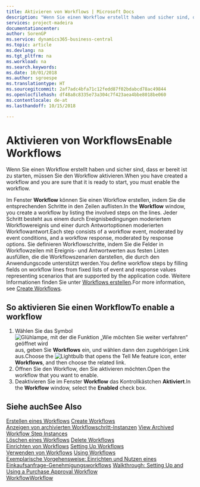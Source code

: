 ```yaml
---
title: Aktivieren von Workflows | Microsoft Docs
description: "Wenn Sie einen Workflow erstellt haben und sicher sind, dass er bereit ist zu starten, müssen Sie den Workflow aktivieren."
services: project-madeira
documentationcenter: 
author: SorenGP
ms.service: dynamics365-business-central
ms.topic: article
ms.devlang: na
ms.tgt_pltfrm: na
ms.workload: na
ms.search.keywords: 
ms.date: 10/01/2018
ms.author: sgroespe
ms.translationtype: HT
ms.sourcegitcommit: 2af7adc4bfa71c12fedd87f02bdabcd78ac49844
ms.openlocfilehash: df48a8c8335e73a304c7f423aea4bbe8018be060
ms.contentlocale: de-at
ms.lasthandoff: 10/15/2018

---
```

# <a name="enable-workflows"></a><span data-ttu-id="eb890-103">Aktivieren von Workflows</span><span class="sxs-lookup"><span data-stu-id="eb890-103">Enable Workflows</span></span>
<span data-ttu-id="eb890-104">Wenn Sie einen Workflow erstellt haben und sicher sind, dass er bereit ist zu starten, müssen Sie den Workflow aktivieren.</span><span class="sxs-lookup"><span data-stu-id="eb890-104">When you have created a workflow and you are sure that it is ready to start, you must enable the workflow.</span></span>  

 <span data-ttu-id="eb890-105">Im Fenster **Workflow** können Sie einen Workflow erstellen, indem Sie die entsprechenden Schritte in den Zeilen auflisten.</span><span class="sxs-lookup"><span data-stu-id="eb890-105">In the **Workflow** window, you create a workflow by listing the involved steps on the lines.</span></span> <span data-ttu-id="eb890-106">Jeder Schritt besteht aus einem durch Ereignisbedingungen moderiertem Workflowereignis und einer durch Antwortoptionen moderierten Workflowantwort.</span><span class="sxs-lookup"><span data-stu-id="eb890-106">Each step consists of a workflow event, moderated by event conditions, and a workflow response, moderated by response options.</span></span> <span data-ttu-id="eb890-107">Sie definieren Workflowschritte, indem Sie die Felder in Workflowzeilen mit Ereignis- und Antwortwerten aus festen Listen ausfüllen, die die Workflowszenarien darstellen, die durch den Anwendungscode unterstützt werden.</span><span class="sxs-lookup"><span data-stu-id="eb890-107">You define workflow steps by filling fields on workflow lines from fixed lists of event and response values representing scenarios that are supported by the application code.</span></span> <span data-ttu-id="eb890-108">Weitere Informationen finden Sie unter [Workflows erstellen](across-how-to-create-workflows.md).</span><span class="sxs-lookup"><span data-stu-id="eb890-108">For more information, see [Create Workflows](across-how-to-create-workflows.md).</span></span>  

## <a name="to-enable-a-workflow"></a><span data-ttu-id="eb890-109">So aktivieren Sie einen Workflow</span><span class="sxs-lookup"><span data-stu-id="eb890-109">To enable a workflow</span></span>  
1.  <span data-ttu-id="eb890-110">Wählen Sie das Symbol ![Glühlampe, mit der die Funktion „Wie möchten Sie weiter verfahren“ geöffnet wird](media/ui-search/search_small.png "Wie möchten Sie weiter verfahren?") aus, geben Sie **Workflows** ein, und wählen dann den zugehörigen Link aus.</span><span class="sxs-lookup"><span data-stu-id="eb890-110">Choose the ![Lightbulb that opens the Tell Me feature](media/ui-search/search_small.png "Tell me what you want to do") icon, enter **Workflows**, and then choose the related link.</span></span>  
2.  <span data-ttu-id="eb890-111">Öffnen Sie den Workflow, den Sie aktivieren möchten.</span><span class="sxs-lookup"><span data-stu-id="eb890-111">Open the workflow that you want to enable.</span></span>  
3.  <span data-ttu-id="eb890-112">Deaktivieren Sie im Fenster **Workflow** das Kontrollkästchen **Aktiviert**.</span><span class="sxs-lookup"><span data-stu-id="eb890-112">In the **Workflow** window, select the **Enabled** check box.</span></span>  

## <a name="see-also"></a><span data-ttu-id="eb890-113">Siehe auch</span><span class="sxs-lookup"><span data-stu-id="eb890-113">See Also</span></span>  
 <span data-ttu-id="eb890-114">[Erstellen eines Workflows](across-how-to-create-workflows.md) </span><span class="sxs-lookup"><span data-stu-id="eb890-114">[Create Workflows](across-how-to-create-workflows.md) </span></span>  
 <span data-ttu-id="eb890-115">[Anzeigen von archivierten Workflowschritt-Instanzen](across-how-to-view-archived-workflow-step-instances.md) </span><span class="sxs-lookup"><span data-stu-id="eb890-115">[View Archived Workflow Step Instances](across-how-to-view-archived-workflow-step-instances.md) </span></span>  
 <span data-ttu-id="eb890-116">[Löschen eines Workflows](across-how-to-delete-workflows.md) </span><span class="sxs-lookup"><span data-stu-id="eb890-116">[Delete Workflows](across-how-to-delete-workflows.md) </span></span>  
 <span data-ttu-id="eb890-117">[Einrichten von Workflows](across-set-up-workflows.md) </span><span class="sxs-lookup"><span data-stu-id="eb890-117">[Setting Up Workflows](across-set-up-workflows.md) </span></span>  
 <span data-ttu-id="eb890-118">[Verwenden von Workflows](across-use-workflows.md) </span><span class="sxs-lookup"><span data-stu-id="eb890-118">[Using Workflows](across-use-workflows.md) </span></span>  
 <span data-ttu-id="eb890-119">[Exemplarische Vorgehensweise: Einrichten und Nutzen eines Einkaufsanfrage-Genehmigungsworkflows](walkthrough-setting-up-and-using-a-purchase-approval-workflow.md) </span><span class="sxs-lookup"><span data-stu-id="eb890-119">[Walkthrough: Setting Up and Using a Purchase Approval Workflow](walkthrough-setting-up-and-using-a-purchase-approval-workflow.md) </span></span>  
 [<span data-ttu-id="eb890-120">Workflow</span><span class="sxs-lookup"><span data-stu-id="eb890-120">Workflow</span></span>](across-workflow.md)   

